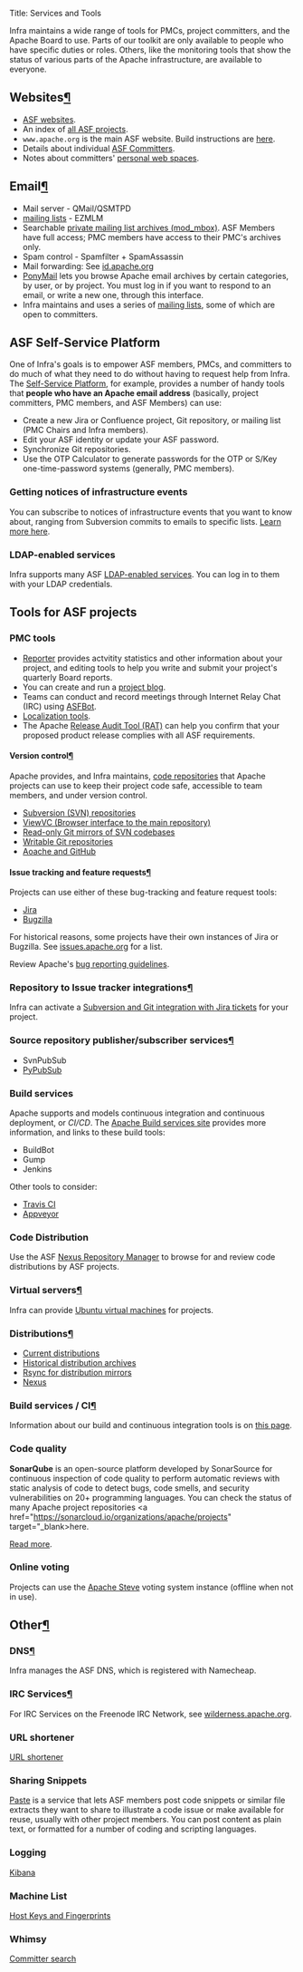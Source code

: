 Title: Services and Tools

Infra maintains a wide range of tools for PMCs, project committers, and the Apache Board to use. Parts of our toolkit are only available to people who have specific duties or roles. Others, like the monitoring tools that show the status of various parts of the Apache infrastructure, are available to everyone.

<h2 id="web-sites">Websites<a class="headerlink" href="#web-sites" title="Permanent link">&para;</a></h2>

  - <a href="https://apache.org/dev/#web" targety="_blank">ASF websites</a>.
  - An index of <a href="https://projects.apache.org/projects.html?name" target="_blank">all ASF projects</a>.
  - `www.apache.org` is the main ASF website. Build instructions are <a href="https://apache.org/dev/infra-site" target="_blank">here</a>.
  - Details about individual <a href="https://home.apache.org/" target="_blank">ASF Committers</a>.
  - Notes about committers' <a href="https://apache.org/dev/new-committers-guide.html#public_html" target="_blank">personal web spaces</a>.
  
<h2 id="email">Email<a class="headerlink" href="#email" title="Permanent link">&para;</a></h2>

  - Mail server - QMail/QSMTPD
  - <a href="https://www.apache.org/foundation/mailinglists.html" target="_blank">mailing lists</a> - EZMLM
  - Searchable <a href="https://lists.apache.org/" target="_blank">private mailing list archives (mod_mbox)</a>. ASF Members have full access; PMC members have access to their PMC's archives only.
  - Spam control - Spamfilter + SpamAssassin
  - Mail forwarding: See <a href="https://id.apache.org" target="_blank">id.apache.org</a>
  - <a href="https://lists.apache.org/" target="_blank">PonyMail</a> lets you browse Apache email archives by certain categories, by user, or by project. You must log in if you want to respond to an email, or write a new one, through this interface.
  - Infra maintains and uses a series of <a href="https://infra.apache.org/infra-mail.html" target="_blank">mailing lists</a>, some of which are open to committers.

## ASF Self-Service Platform

One of Infra's goals is to empower ASF members, PMCs, and committers to do much of what they need to do without having to request help from Infra. The <a href="https://selfserve.apache.org" target="_blank">Self-Service Platform</a>, for example, provides a number of handy tools that **people who have an Apache email address** (basically, project committers, PMC members, and ASF Members) can use:

  * Create a new Jira or Confluence project, Git repository, or mailing list (PMC Chairs and Infra members).
  * Edit your ASF identity or update your ASF password.
  * Synchronize Git repositories.
  * Use the OTP Calculator to generate passwords for the OTP or S/Key one-time-password systems (generally, PMC members).
  
### Getting notices of infrastructure events
You can subscribe to notices of infrastructure events that you want to know about, ranging from Subversion commits to emails to specific lists. [Learn more here](pypubsub.html).

### LDAP-enabled services
Infra supports many ASF <a href="https://cwiki.apache.org/confluence/display/INFRA/LDAP+enabled+services+at+the+ASF" target="_blank">LDAP-enabled services</a>. You can log in to them with your LDAP credentials. 
  
## Tools for ASF projects

### PMC tools

- <a href="https://reporter.apache.org/" target="_blank">Reporter</a> provides actvitity statistics and other information about your project, and editing tools to help you write and submit your project's quarterly Board reports.
- You can create and run a [project blog](project-blogs.html).
- Teams can conduct and record meetings through Internet Relay Chat (IRC) using [ASFBot](asfbot.html).
- [Localization tools](localization.html).
- The Apache <a href="https://creadur.apache.org/rat/" target="_blank">Release Audit Tool (RAT)</a> can help you confirm that your proposed product release complies with all ASF requirements.

<h4 id="source-repository">Version control<a class="headerlink" href="#source-repository" title="Permanent link">&para;</a></h2>

Apache provides, and Infra maintains, [code repositories](version-control.html) that Apache projects can use to keep their project code safe, accessible to team members, and under version control.

  - <a href="https://svn.apache.org/repos/asf/" target="_blank">Subversion (SVN) repositories</a>
  - <a href="https://svn.apache.org/viewvc/" target="_blank">ViewVC (Browser interface to the main repository)</a>
  - [Read-only Git mirrors of SVN codebases](git.html)
  - [Writable Git repositories](writable-git.html)
  - [Aoache and GitHub](apache-github.html)


<h4 id="issue-tracking">Issue tracking and feature requests<a class="headerlink" href="#issue-tracking" title="Permanent link">&para;</a></h4>

Projects can use either of these bug-tracking  and feature request tools:

* <a href="https://issues.apache.org/jira" target="_blank">Jira</a>
* <a href="https://bz.apache.org/bugzilla/" target="_blank">Bugzilla</a>

For historical reasons, some projects have their own instances of Jira or Bugzilla. See <a href="https://issues.apache.org/" target="_blank">issues.apache.org</a> for a list.

Review Apache's <a href="https://issues.apache.org/bugwritinghelp.html" target="_blank">bug reporting guidelines</a>.

<h3 id="repository-to-issue-tracker-integrations">Repository to Issue tracker integrations<a class="headerlink" href="#repository-to-issue-tracker-integrations" title="Permanent link">&para;</a></h3>

Infra can activate a [Subversion and Git integration with Jira tickets](svngit2jira.html) for your project.

<h3 id="source-repository-publishersubscriber-services">Source repository publisher/subscriber services<a class="headerlink" href="#source-repository-publishersubscriber-services" title="Permanent link">&para;</a></h3>

  - SvnPubSub
  - [PyPubSub](pypubsub.html)

### Build services

Apache supports and models continuous integration and continuous deployment, or *CI/CD*. The <a href="https://ci.apache.org" target="_blank">Apache Build services site</a> provides more information, and links to these build tools:

* BuildBot
* Gump
* Jenkins

Other tools to consider:

* <a href="https://travis-ci.org/" target="_blank">Travis CI</a>
* <a href="https://www.appveyor.com" target="_blank">Appveyor</a>

### Code Distribution

Use the ASF <a href="https://repository.apache.org/" target="_blank">Nexus Repository Manager</a> to browse for and review code distributions by ASF projects.

<h3 id="virtual-servers">Virtual servers<a class="headerlink" href="#virtual-servers" title="Permanent link">&para;</a></h3>

Infra can provide [Ubuntu virtual machines](vm-policy.html) for projects.

<h3 id="distributions">Distributions<a class="headerlink" href="#distributions" title="Permanent link">&para;</a></h3>

  - <a href="https://www.apache.org/dyn/closer.cgi" target="_blank">Current distributions</a>
  - <a href="https://archive.apache.org" target="_blank">Historical distribution archives</a>
  - [Rsync for distribution mirrors](how-to-mirror.html)
  - <a href="https://repository.apache.org" target="_blank">Nexus</a>
  
<h3 id="build">Build services / CI<a class="headerlink" href="#build" title="Permanent link">&para;</a></h2>

Information about our build and continuous integration tools is on <a href="https://ci.apache.org/" target="_blank">this page</a>.

### Code quality

**SonarQube** is an open-source platform developed by SonarSource for continuous inspection of code quality to perform automatic reviews with static analysis of code to detect bugs, code smells, and security vulnerabilities on 20+ programming languages. You can check the status of many Apache project repositories <a href="https://sonarcloud.io/organizations/apache/projects" target="_blank>here</a>.

<a href="https://cwiki.apache.org/confluence/display/INFRA/SonarQube+Analysis" target="_blank">Read more</a>.

### Online voting

Projects can use the <a href="https://steve.apache.org" target="_blank">Apache Steve</a> voting system instance (offline when not in use).

<h2 id="other">Other<a class="headerlink" href="#other" title="Permanent link">&para;</a></h2>

<h3 id="dns">DNS<a class="headerlink" href="#dns" title="Permanent link">&para;</a></h3>

Infra manages the ASF DNS, which is registered with Namecheap.

<h3 id="irc-services">IRC Services<a class="headerlink" href="#irc-services" title="Permanent link">&para;</a></h3>

For IRC Services on the Freenode IRC Network, see <a href="https://wilderness.apache.org" target="_blank">wilderness.apache.org</a>.

### URL shortener

<a href="https://s.apache.org" target="_blank">URL shortener</a>

### Sharing Snippets

<a href="https://paste.apache.org/" target="_blank">Paste</a> is a service that lets ASF members post code snippets or similar file extracts they want to share to illustrate a code issue or make available for reuse, usually with other project members. You can post content as plain text, or formatted for a number of coding and scripting languages.

### Logging

<a href="https://uls.apache.org/app/kibana#/discover?_g=()" target="_blank">Kibana</a>

### Machine List

<a href="https://www.apache.org/dev/machines.html" target="_blank">Host Keys and Fingerprints</a>

### Whimsy

<a href="https://whimsy.apache.org/roster/committer/" target="_blank">Committer search</a>
